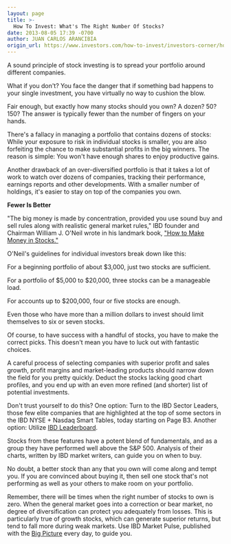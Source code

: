 ```yaml
---
layout: page
title: >-
  How To Invest: What's The Right Number Of Stocks?
date: 2013-08-05 17:39 -0700
author: JUAN CARLOS ARANCIBIA
origin_url: https://www.investors.com/how-to-invest/investors-corner/how-many-stocks-should-you-own
---
```





A sound principle of stock investing is to spread your portfolio around different companies.


What if you don't? You face the danger that if something bad happens to your single investment, you have virtually no way to cushion the blow.


Fair enough, but exactly how many stocks should you own? A dozen? 50? 150? The answer is typically fewer than the number of fingers on your hands.


There's a fallacy in managing a portfolio that contains dozens of stocks: While your exposure to risk in individual stocks is smaller, you are also forfeiting the chance to make substantial profits in the big winners. The reason is simple: You won't have enough shares to enjoy productive gains.


Another drawback of an over-diversified portfolio is that it takes a lot of work to watch over dozens of companies, tracking their performance, earnings reports and other developments. With a smaller number of holdings, it's easier to stay on top of the companies you own.


**Fewer Is Better**


"The big money is made by concentration, provided you use sound buy and sell rules along with realistic general market rules," IBD founder and Chairman William J. O'Neil wrote in his landmark book, ["How to Make Money in Stocks."](http://www.amazon.com/s/ref=nb_sb_ss_c_0_12/180-6062463-9731201?url=search-alias%3Dstripbooks&field-keywords=how%20to%20make%20money%20in%20stocks&sprefix=How+to+Make+%2Caps%2C348)


O'Neil's guidelines for individual investors break down like this:


For a beginning portfolio of about \$3,000, just two stocks are sufficient.


For a portfolio of \$5,000 to \$20,000, three stocks can be a manageable load.


For accounts up to \$200,000, four or five stocks are enough.


Even those who have more than a million dollars to invest should limit themselves to six or seven stocks.


Of course, to have success with a handful of stocks, you have to make the correct picks. This doesn't mean you have to luck out with fantastic choices.


A careful process of selecting companies with superior profit and sales growth, profit margins and market-leading products should narrow down the field for you pretty quickly. Deduct the stocks lacking good chart profiles, and you end up with an even more refined (and shorter) list of potential investments.


Don't trust yourself to do this? One option: Turn to the IBD Sector Leaders, those few elite companies that are highlighted at the top of some sectors in the IBD NYSE + Nasdaq Smart Tables, today starting on Page B3. Another option: Utilize [IBD Leaderboard](http://leaderboard.investors.com/leaderboard/leaders/default.aspx).


Stocks from these features have a potent blend of fundamentals, and as a group they have performed well above the S&P 500. Analysis of their charts, written by IBD market writers, can guide you on when to buy.


No doubt, a better stock than any that you own will come along and tempt you. If you are convinced about buying it, then sell one stock that's not performing as well as your others to make room on your portfolio.


Remember, there will be times when the right number of stocks to own is zero. When the general market goes into a correction or bear market, no degree of diversification can protect you adequately from losses. This is particularly true of growth stocks, which can generate superior returns, but tend to fall more during weak markets. Use IBD Market Pulse, published with the [Big Picture](http://news.investors.com/investing/big-picture.htm) every day, to guide you.




